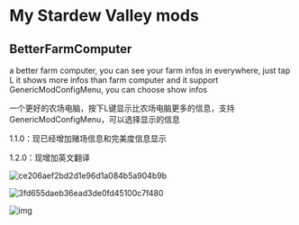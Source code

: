 # My Stardew Valley mods

## BetterFarmComputer

a better farm computer, you can see your farm infos in everywhere, just tap L
it shows more infos than farm computer
and it support GenericModConfigMenu, you can choose show infos

一个更好的农场电脑，按下L键显示比农场电脑更多的信息，支持GenericModConfigMenu，可以选择显示的信息

1.1.0：现已经增加赌场信息和完美度信息显示

1.2.0：现增加英文翻译

![ce206aef2bd2d1e96d1a084b5a904b9b](https://cdn.jsdelivr.net/gh/forestlyn/Drawing-bed/blog/ce206aef2bd2d1e96d1a084b5a904b9b.png)

![3fd655daeb36ead3de0fd45100c7f480](https://cdn.jsdelivr.net/gh/forestlyn/Drawing-bed/blog/3fd655daeb36ead3de0fd45100c7f480.png)

![img](https://cdn.jsdelivr.net/gh/forestlyn/Drawing-bed/blog/626fdb51a49dc768596120b54cf89933.png)